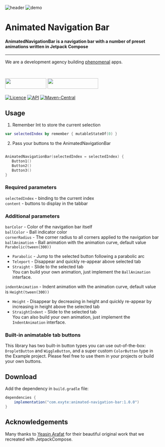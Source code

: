![header](https://user-images.githubusercontent.com/9447630/217482844-e5f420cf-7aa2-4684-8238-54064bbb23ba.png)
![demo](https://user-images.githubusercontent.com/57913130/232720350-c929208f-81f2-4f95-8133-d5e8ee2102b4.gif)


<p><h1 align="left">Animated Navigation Bar</h1></p>
<p><h4>AnimatedNavigationBar is a navigation bar with a number of preset animations written in Jetpack Compose</h4></p>

___

<p> We are a development agency building
 <a href="https://clutch.co/profile/exyte#review-731233?utm_medium=referral&utm_source=github.com&utm_campaign=phenomenal_to_clutch">phenomenal</a> apps.</p>

</br>

<a href="https://exyte.com/contacts"><img src="https://i.imgur.com/vGjsQPt.png" width="134" height="34"></a> <a href="https://twitter.com/exyteHQ"><img src="https://i.imgur.com/DngwSn1.png" width="165" height="34"></a>
</br></br>
[![Licence](https://img.shields.io/github/license/exyte/AndroidAnimatedNavigationBar)](https://github.com/exyte/AndroidAnimatedNavigationBar/blob/master/LICENSE)
[![API](https://img.shields.io/badge/API%20-21%2B-brightgreen)](https://github.com/exyte/AndroidAnimatedNavigationBar)
[![Maven-Central](https://img.shields.io/maven-central/v/com.exyte/animated-navigation-bar)](https://central.sonatype.com/artifact/com.exyte/animated-navigation-bar/1.0.0/overview)

## Usage
1. Remember Int to store the current selection
```kotlin
var selectedIndex by remember { mutableStateOf(0) }
```
2. Pass your buttons to the AnimatedNavigationBar
```kotlin

AnimatedNavigationBar(selectedIndex = selectedIndex) {
   Button1()
   Button2()
   Button3()
}
```


### Required parameters
`selectedIndex` - binding to the current index    
`content` - buttons to display in the tabbar 

### Additional parameters

`barColor` - Color of the navigation bar itself   
`ballColor` - Ball indicator color   
`cornerRadius` - The corner radius to all corners applied to the navigation bar         
`ballAnimation` - Ball animation with the animation curve, default value `Parabolic(tween(300))`
- `Parabolic`  - Jump to the selected button following a parabolic arc    
- `Teleport` - Disappear and quickly re-appear above selected tab
- `Straight` - Slide to the selected tab   
You can build your own animation, just implement the `BallAnimation` interface.

`indentAnimation` - Indent animation with the animation curve, default value is `Height(tween(300))`    
- `Height`  -  Disappear by decreasing in height and quickly re-appear by increasing in height above the selected tab 
- `StraightIndent` - Slide to the selected tab   
You can also build your own animation, just implement the `IndentAnimation` interface.

### Built-in animatable tab buttons
This library has two built-in button types you can use out-of-the-box:
`DropletButton` and `WiggleButton`, and a super custom `ColorButton` type in the Example project. Please feel free to use them in your projects or build your own buttons.

## Download

Add the dependency in `build.gradle` file:
```gradle
dependencies {
    implementation("com.exyte:animated-navigation-bar:1.0.0")
}
```

## Acknowledgements

Many thanks to [Yeasin Arafat](https://dribbble.com/shots/14883627-Tab-Bar-Animation) for their beautiful original work that we recreated with JetpackCompose.

